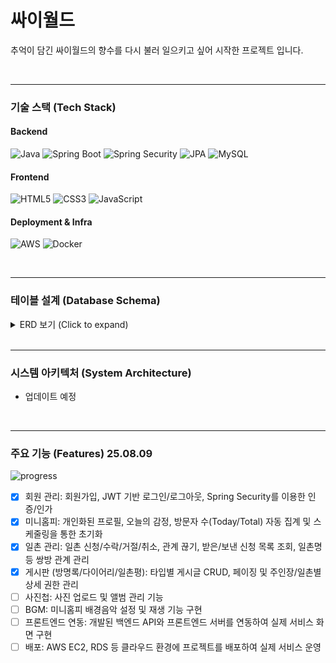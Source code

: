 # 싸이월드

추억이 담긴 싸이월드의 향수를 다시 불러 일으키고 싶어 시작한 프로젝트 입니다.

<br>

---

### 기술 스택 (Tech Stack)

#### Backend
<p>
    <img alt="Java" src="https://img.shields.io/badge/java-B3CCE8?style=flat-square&logo=OpenJDK&logoColor=white">
    <img alt="Spring Boot" src="https://img.shields.io/badge/Spring Boot-6DB33F?style=flat-square&logo=Spring&logoColor=white"/>
    <img alt="Spring Security" src="https://img.shields.io/badge/Spring Security-6DB33F?style=flat-square&logo=Spring&logoColor=white"/>
    <img alt="JPA" src="https://img.shields.io/badge/JPA-A8D8EA?style=flat-square&logo=Hibernate&logoColor=white"/>
    <img alt="MySQL" src="https://img.shields.io/badge/MySQL-F29111?style=flat-square&logo=MySQL&logoColor=white">
</p>

#### Frontend
<p>
    <img alt="HTML5" src="https://img.shields.io/badge/HTML5-FFB3BA?style=flat-square&logo=HTML5&logoColor=white">
    <img alt="CSS3" src="https://img.shields.io/badge/CSS3-BAFFC9?style=flat-square&logo=CSS3&logoColor=white">
    <img alt="JavaScript" src="https://img.shields.io/badge/JavaScript-FFFFBA?style=flat-square&logo=JavaScript&logoColor=black">
</p>


#### Deployment & Infra
<p>
    <img alt="AWS" src="https://img.shields.io/badge/AWS-FFD47F?style=flat-square&logo=amazonaws&logoColor=white">
    <img alt="Docker" src="https://img.shields.io/badge/Docker-2496ED?style=flat-square&logo=Docker&logoColor=white"/>
</p>

<br>

---

### 테이블 설계 (Database Schema)

<details>
  <summary>ERD 보기 (Click to expand)</summary>
  <img alt="ERD" src="back/erd/cyworld_erd_20250719_v01.png" />
</details>

<br>

---

### 시스템 아키텍처 (System Architecture)
- 업데이트 예정

<br>

---

### 주요 기능 (Features) 25.08.09

![progress](https://img.shields.io/badge/Progress-50%25-blue)

- [x] 회원 관리: 회원가입, JWT 기반 로그인/로그아웃, Spring Security를 이용한 인증/인가
- [x] 미니홈피: 개인화된 프로필, 오늘의 감정, 방문자 수(Today/Total) 자동 집계 및 스케줄링을 통한 초기화
- [x] 일촌 관리: 일촌 신청/수락/거절/취소, 관계 끊기, 받은/보낸 신청 목록 조회, 일촌명 등 쌍방 관계 관리
- [x] 게시판 (방명록/다이어리/일촌평): 타입별 게시글 CRUD, 페이징 및 주인장/일촌별 상세 권한 관리
- [ ] 사진첩: 사진 업로드 및 앨범 관리 기능
- [ ] BGM: 미니홈피 배경음악 설정 및 재생 기능 구현
- [ ] 프론트엔드 연동: 개발된 백엔드 API와 프론트엔드 서버를 연동하여 실제 서비스 화면 구현
- [ ] 배포: AWS EC2, RDS 등 클라우드 환경에 프로젝트를 배포하여 실제 서비스 운영
